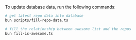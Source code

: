 To update database data, run the following commands:

```bash
# get latest repo data into database
bun scripts/fill-repo-data.ts

# fill the relationship between awesome list and the repos
bun fill-is-awesome.ts
```
